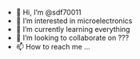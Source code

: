 - 👋 Hi, I’m @sdf70011
- 👀 I’m interested in microelectronics
- 🌱 I’m currently learning everything
- 💞️ I’m looking to collaborate on ???
- 📫 How to reach me ...

<!---
sdf70011/sdf70011 is a ✨ special ✨ repository because its `README.md` (this file) appears on your GitHub profile.
You can click the Preview link to take a look at your changes.
--->
